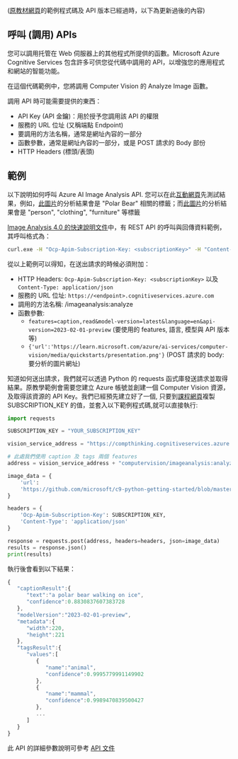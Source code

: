 ([原教材網頁](https://github.com/microsoft/c9-python-getting-started/tree/master/python-for-beginners/16%20-%20Calling%20APIs)的範例程式碼及 API 版本已經過時，以下為更新過後的內容)

## 呼叫 (調用) APIs

您可以調用托管在 Web 伺服器上的其他程式所提供的函數。Microsoft Azure Cognitive Services 包含許多可供您從代碼中調用的 API，以增強您的應用程式和網站的智能功能。

在這個代碼範例中，您將調用 Computer Vision 的 Analyze Image 函數。

調用 API 時可能需要提供的東西：

* API Key (API 金鑰)：用於授予您調用該 API 的權限
* 服務的 URL 位址 (又稱端點 Endpoint)
* 要調用的方法名稱，通常是網址內容的一部分
* 函數參數，通常是網址內容的一部分，或是 POST 請求的 Body 部份
* HTTP Headers (標頭/表頭)

## 範例

以下說明如何呼叫 Azure AI Image Analysis API. 您可以在此[互動網頁](https://portal.vision.cognitive.azure.com/demo/generic-image-tagging)先測試結果，例如，[此圖片](https://github.com/microsoft/c9-python-getting-started/blob/master/python-for-beginners/17%20-%20JSON/TestImages/PolarBear.jpg?raw=true)的分析結果會是 "Polar Bear" 相關的標籤；而[此圖片](https://portal.vision.cognitive.azure.com/dist/assets/ImageTaggingSample1-fd324157.jpg)的分析結果會是 "person", "clothing", "furniture" 等標籤

[Image Analysis 4.0 的快速說明文件](https://learn.microsoft.com/en-us/azure/ai-services/computer-vision/quickstarts-sdk/image-analysis-client-library-40?tabs=visual-studio%2Cwindows&pivots=programming-language-rest-api)中，有 REST API 的呼叫與回傳資料範例，其呼叫格式為：

```Bash
curl.exe -H "Ocp-Apim-Subscription-Key: <subscriptionKey>" -H "Content-Type: application/json" "https://<endpoint>/computervision/imageanalysis:analyze?features=caption,read&model-version=latest&language=en&api-version=2023-02-01-preview" -d "{'url':'https://learn.microsoft.com/azure/ai-services/computer-vision/media/quickstarts/presentation.png'}"
```

從以上範例可以得知，在送出請求的時候必須附加：

* HTTP Headers: `Ocp-Apim-Subscription-Key: <subscriptionKey>` 以及 `Content-Type: application/json`
* 服務的 URL 位址: `https://<endpoint>.cognitiveservices.azure.com`
* 調用的方法名稱: /imageanalysis:analyze
* 函數參數:
  * `features=caption,read&model-version=latest&language=en&api-version=2023-02-01-preview` (要使用的 features, 語言, 模型與 API 版本等)
  * `{'url':'https://learn.microsoft.com/azure/ai-services/computer-vision/media/quickstarts/presentation.png'}` (POST 請求的 body: 要分析的圖片網址)

知道如何送出請求，我們就可以透過 Python 的 requests 函式庫發送請求並取得結果。原教學範例會需要您建立 Azure 帳號並創建一個 Computer Vision 資源，及取得該資源的 API Key。我們已經預先建立好了一個, 只要到[課程網頁](./)複製 SUBSCRIPTION_KEY 的值，並套入以下範例程式碼,就可以直接執行:

```Python
import requests

SUBSCRIPTION_KEY = "YOUR_SUBSCRIPTION_KEY"

vision_service_address = "https://compthinking.cognitiveservices.azure.com/"

# 此處我們使用 caption 及 tags 兩個 features
address = vision_service_address + "computervision/imageanalysis:analyze?features=caption,tags&model-version=latest&language=en&api-version=2023-02-01-preview"

image_data = {
    'url':
    'https://github.com/microsoft/c9-python-getting-started/blob/master/python-for-beginners/17%20-%20JSON/TestImages/PolarBear.jpg?raw=true'
}

headers = {
    'Ocp-Apim-Subscription-Key': SUBSCRIPTION_KEY,
    'Content-Type': 'application/json'
}

response = requests.post(address, headers=headers, json=image_data)
results = response.json()
print(results)
```

執行後會看到以下結果：

```JavaScript
{
   "captionResult":{
      "text":"a polar bear walking on ice",
      "confidence":0.8830837607383728
   },
   "modelVersion":"2023-02-01-preview",
   "metadata":{
      "width":220,
      "height":221
   },
   "tagsResult":{
      "values":[
         {
            "name":"animal",
            "confidence":0.9995779991149902
         },
         {
            "name":"mammal",
            "confidence":0.9989470839500427
         },
         ...
      ]
   }
}
```

此 API 的詳細參數說明可參考 [API 文件](https://learn.microsoft.com/en-us/azure/ai-services/computer-vision/how-to/call-analyze-image-40?tabs=rest&pivots=programming-language-rest-api)
